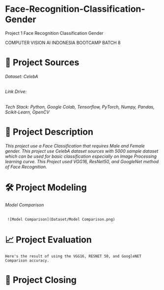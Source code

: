 # Face-Recognition-Classification-Gender
Project 1 Face Recognition Classification Gender

COMPUTER VISION AI INDONESIA BOOTCAMP BATCH 8

# 📂 Project Sources
     
###### Dataset: CelebA
###### Link Drive: 
###### Tech Stack: Python, Google Colab, Tensorflow, PyTorch, Numpy, Pandas, Scikit-Learn, OpenCV

# 🧪 Project Description 
     
###### This project use a Face Classification that requires Male and Female gender. This project use CelebA dataset sources with 5000 sample dataset which can be used for basic classification especially on Image Processing learning curve. This Project used VGG16, ResNet50, and GoogleNet method of Face Recognition.  

# 🛠 Project Modeling 

###### Model Comparison 

     ![Model Comparison](Dataset/Model Comparison.png)


# 📈 Project Evaluation 

    Here's the result of using the VGG16, RESNET 50, and GoogleNET Comparison accuracy. 


# 📝 Project Closing

